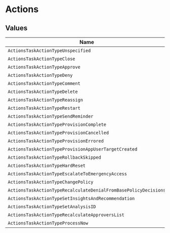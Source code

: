 # Actions


## Values

| Name                                                            | Value                                                           |
| --------------------------------------------------------------- | --------------------------------------------------------------- |
| `ActionsTaskActionTypeUnspecified`                              | TASK_ACTION_TYPE_UNSPECIFIED                                    |
| `ActionsTaskActionTypeClose`                                    | TASK_ACTION_TYPE_CLOSE                                          |
| `ActionsTaskActionTypeApprove`                                  | TASK_ACTION_TYPE_APPROVE                                        |
| `ActionsTaskActionTypeDeny`                                     | TASK_ACTION_TYPE_DENY                                           |
| `ActionsTaskActionTypeComment`                                  | TASK_ACTION_TYPE_COMMENT                                        |
| `ActionsTaskActionTypeDelete`                                   | TASK_ACTION_TYPE_DELETE                                         |
| `ActionsTaskActionTypeReassign`                                 | TASK_ACTION_TYPE_REASSIGN                                       |
| `ActionsTaskActionTypeRestart`                                  | TASK_ACTION_TYPE_RESTART                                        |
| `ActionsTaskActionTypeSendReminder`                             | TASK_ACTION_TYPE_SEND_REMINDER                                  |
| `ActionsTaskActionTypeProvisionComplete`                        | TASK_ACTION_TYPE_PROVISION_COMPLETE                             |
| `ActionsTaskActionTypeProvisionCancelled`                       | TASK_ACTION_TYPE_PROVISION_CANCELLED                            |
| `ActionsTaskActionTypeProvisionErrored`                         | TASK_ACTION_TYPE_PROVISION_ERRORED                              |
| `ActionsTaskActionTypeProvisionAppUserTargetCreated`            | TASK_ACTION_TYPE_PROVISION_APP_USER_TARGET_CREATED              |
| `ActionsTaskActionTypeRollbackSkipped`                          | TASK_ACTION_TYPE_ROLLBACK_SKIPPED                               |
| `ActionsTaskActionTypeHardReset`                                | TASK_ACTION_TYPE_HARD_RESET                                     |
| `ActionsTaskActionTypeEscalateToEmergencyAccess`                | TASK_ACTION_TYPE_ESCALATE_TO_EMERGENCY_ACCESS                   |
| `ActionsTaskActionTypeChangePolicy`                             | TASK_ACTION_TYPE_CHANGE_POLICY                                  |
| `ActionsTaskActionTypeRecalculateDenialFromBasePolicyDecisions` | TASK_ACTION_TYPE_RECALCULATE_DENIAL_FROM_BASE_POLICY_DECISIONS  |
| `ActionsTaskActionTypeSetInsightsAndRecommendation`             | TASK_ACTION_TYPE_SET_INSIGHTS_AND_RECOMMENDATION                |
| `ActionsTaskActionTypeSetAnalysisID`                            | TASK_ACTION_TYPE_SET_ANALYSIS_ID                                |
| `ActionsTaskActionTypeRecalculateApproversList`                 | TASK_ACTION_TYPE_RECALCULATE_APPROVERS_LIST                     |
| `ActionsTaskActionTypeProcessNow`                               | TASK_ACTION_TYPE_PROCESS_NOW                                    |